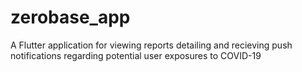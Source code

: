 # zerobase_app
A Flutter application for viewing reports detailing and recieving push notifications regarding potential user exposures to COVID-19
